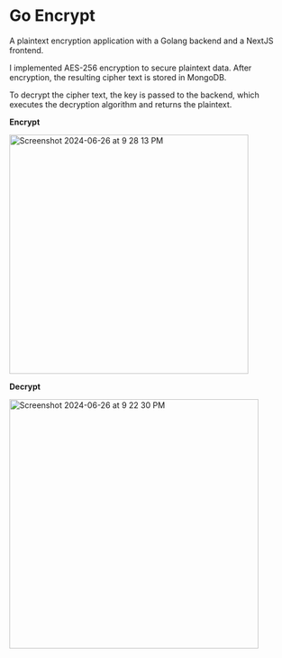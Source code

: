 # Go Encrypt

A plaintext encryption application with a Golang backend and a NextJS frontend.

I implemented AES-256 encryption to secure plaintext data. After encryption, the resulting cipher text is stored in MongoDB.

To decrypt the cipher text, the key is passed to the backend, which executes the decryption algorithm and returns the plaintext.

**Encrypt**

<p align="left">
  <img width="424" alt="Screenshot 2024-06-26 at 9 28 13 PM" src="https://github.com/pisgahi/go-encrypt/assets/121063805/b5560c65-3052-4a2e-993e-c0dcd5176f96">
</p>

**Decrypt**

<p align="left">
  <img width="442" alt="Screenshot 2024-06-26 at 9 22 30 PM" src="https://github.com/pisgahi/go-encrypt/assets/121063805/5a2079d6-db11-407d-b211-c6e5d619aeee">
</p>
